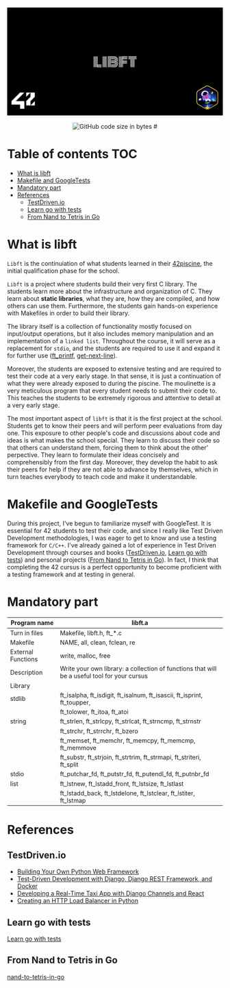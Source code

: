![](cover-libft-bonus.png)

<p align="center">
<img alt="GitHub code size in bytes" src="https://img.shields.io/github/languages/code-size/Keisn/libft?color=blueviolet" />
# </p>

# Table of contents <span class="tag" data-tag-name="TOC"><span class="smallcaps">TOC</span></span>

  - [What is libft](#what-is-libft)
  - [Makefile and GoogleTests](#makefile-and-googletests)
  - [Mandatory part](#mandatory-part)
  - [References](#references)
      - [TestDriven.io](#testdrivenio)
      - [Learn go with tests](#learn-go-with-tests)
      - [From Nand to Tetris in Go](#from-nand-to-tetris-in-go)

# What is libft

`Libft` is the continuiation of what students learned in their
[42piscine](https://github.com/Keisn1/C-piscine-42), the initial
qualification phase for the school.

`Libft` is a project where students build their very first C library.
The students learn more about the infrastructure and organization of C.
They learn about **static libraries**, what they are, how they are
compiled, and how others can use them. Furthermore, the students gain
hands-on experience with Makefiles in order to build their library.

The library itself is a collection of functionality mostly focused on
input/output operations, but it also includes memory manipulation and an
implementation of a `linked list`. Throughout the course, it will serve
as a replacement for `stdio`, and the students are required to use it
and expand it for further use
([ft\_printf](https://github.com/Keisn1/ft_printf),
[get-next-line](https://github.com/Keisn1/get-next-line)).

Moreover, the students are exposed to extensive testing and are required
to test their code at a very early stage. In that sense, it is just a
continuation of what they were already exposed to during the piscine.
The moulinette is a very meticulous program that every student needs to
submit their code to. This teaches the students to be extremely rigorous
and attentive to detail at a very early stage.

The most important aspect of `libft` is that it is the first project at
the school. Students get to know their peers and will perform peer
evaluations from day one. This exposure to other people's code and
discussions about code and ideas is what makes the school special. They
learn to discuss their code so that others can understand them, forcing
them to think about the other' perpective. They learn to formulate their
ideas concisely and comprehensibly from the first day. Moreover, they
develop the habit to ask their peers for help if they are not able to
advance by themselves, which in turn teaches everybody to teach code and
make it understandable.

# Makefile and GoogleTests

During this project, I've begun to familiarize myself with GoogleTest.
It is essential for 42 students to test their code, and since I really
like Test Driven Development methodologies, I was eager to get to know
and use a testing framework for `C/C++`. I've already gained a lot of
experience in Test Driven Development through courses and books
([TestDriven.io](#testdrivenio), [Learn go with
tests](#learn-go-with-tests)) and personal projects ([From Nand to
Tetris in Go](#from-nand-to-tetris-in-go)). In fact, I think that
completing the 42 cursus is a perfect opportunity to become proficient
with a testing framework and at testing in general.

# Mandatory part

| **Program name**   | libft.a                                                                                      |
| ------------------ | -------------------------------------------------------------------------------------------- |
| Turn in files      | Makefile, libft.h, ft\_\*.c                                                                  |
| Makefile           | <span class="underline">NAME</span>, all, clean, fclean, re                                  |
| External Functions | write, malloc, free                                                                          |
| Description        | Write your own library: a collection of functions that will be a useful tool for your cursus |
| Library            |                                                                                              |
| stdlib             | ft\_isalpha, ft\_isdigit, ft\_isalnum, ft\_isascii, ft\_isprint, ft\_toupper,                |
|                    | ft\_tolower, ft\_itoa, ft\_atoi                                                              |
| string             | ft\_strlen, ft\_strlcpy, ft\_strlcat, ft\_strncmp, ft\_strnstr                               |
|                    | ft\_strchr, ft\_strrchr, ft\_bzero                                                           |
|                    | ft\_memset, ft\_memchr, ft\_memcpy, ft\_memcmp, ft\_memmove                                  |
|                    | ft\_substr, ft\_strjoin, ft\_strtrim, ft\_strmapi, ft\_striteri, ft\_split                   |
| stdio              | ft\_putchar\_fd, ft\_putstr\_fd, ft\_putendl\_fd, ft\_putnbr\_fd                             |
| list               | ft\_lstnew, ft\_lstadd\_front, ft\_lstsize, ft\_lstlast                                      |
|                    | ft\_lstadd\_back, ft\_lstdelone, ft\_lstclear, ft\_lstiter, ft\_lstmap                       |

# References

## TestDriven.io

  - [Building Your Own Python Web
    Framework](https://testdriven.io/courses/python-web-framework/)
  - [Test-Driven Development with Django, Django REST Framework, and
    Docker](https://testdriven.io/courses/tdd-django/)
  - [Developing a Real-Time Taxi App with Django Channels and
    React](https://testdriven.io/courses/taxi-react/)
  - [Creating an HTTP Load Balancer in
    Python](https://testdriven.io/courses/http-load-balancer/)

## Learn go with tests

[Learn go with tests](https://quii.gitbook.io/learn-go-with-tests)

## From Nand to Tetris in Go

[nand-to-tetris-in-go](https://github.com/Keisn1/nand-to-tetris-in-go)
